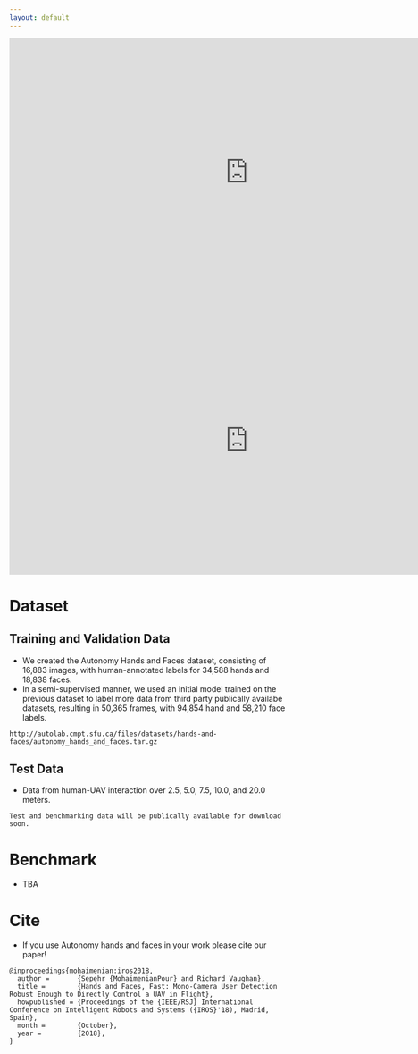 ```yaml
---
layout: default
---
```


<iframe width="854" height="480" src="https://www.youtube.com/embed/7vbmOWVxGPU?list=PLN52r1TJ02B6dvtcA9BSRkyvjQmsSwEeU" frameborder="0" allowfullscreen></iframe>

<iframe width="854" height="480" src="https://youtu.be/zGMZHEV429k" frameborder="0" allowfullscreen></iframe>

# [](#dataset)Dataset
## Training and Validation Data
* We created the Autonomy Hands and Faces dataset, consisting of 16,883 images, with human-annotated labels for 34,588 hands and 18,838 faces.
* In a semi-supervised manner, we used an initial model trained on the previous dataset
to label more data from third party publically availabe datasets, resulting in 50,365 frames, with 94,854
hand and 58,210 face labels.
```
http://autolab.cmpt.sfu.ca/files/datasets/hands-and-faces/autonomy_hands_and_faces.tar.gz

```
## Test Data
* Data from human-UAV interaction over 2.5, 5.0, 7.5, 10.0, and 20.0 meters. 
```
Test and benchmarking data will be publically available for download soon.
```

# Benchmark

* TBA

# Cite                                                                             
* If you use Autonomy hands and faces in your work please cite our paper!
```
@inproceedings{mohaimenian:iros2018,
  author =       {Sepehr {MohaimenianPour} and Richard Vaughan},
  title =        {Hands and Faces, Fast: Mono-Camera User Detection Robust Enough to Directly Control a UAV in Flight},
  howpublished = {Proceedings of the {IEEE/RSJ} International Conference on Intelligent Robots and Systems ({IROS}'18), Madrid, Spain},
  month =        {October},
  year =         {2018},
}
```
